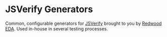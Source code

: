 # JSVerify Generators

Common, configurable generators for [JSVerify][] brought to you by [Redwood EDA][rweda].
Used in-house in several testing processes.

[JSVerify]: https://github.com/jsverify/jsverify
[rweda]: http://redwoodeda.com/
